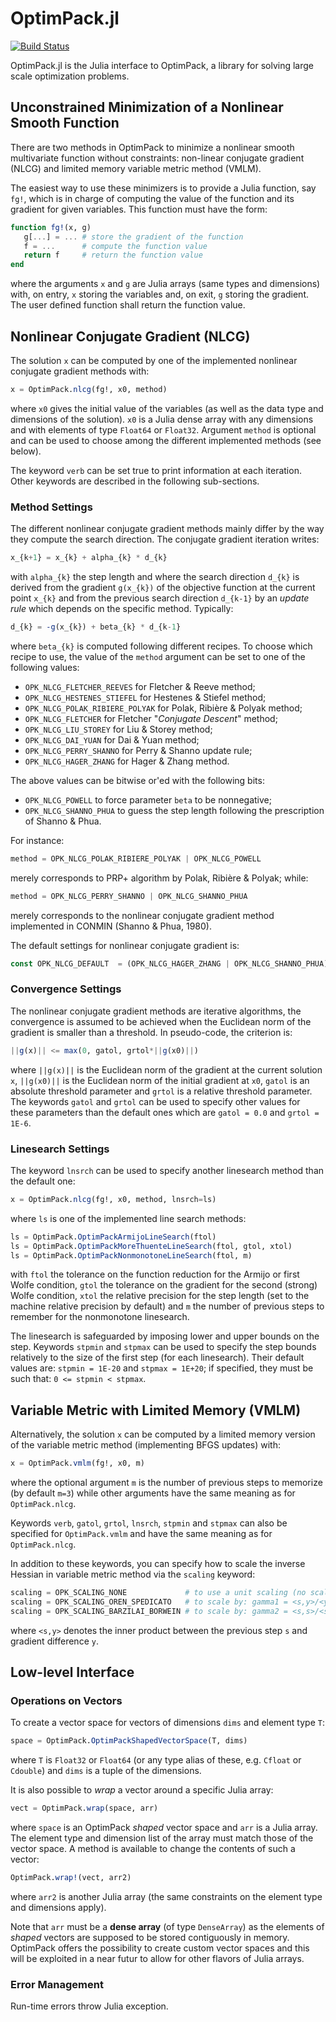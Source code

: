# OptimPack.jl

[![Build Status](https://travis-ci.org/emmt/OptimPack.jl.svg?branch=master)](https://travis-ci.org/emmt/OptimPack.jl)

OptimPack.jl is the Julia interface to OptimPack, a library for
solving large scale optimization problems.


## Unconstrained Minimization of a Nonlinear Smooth Function

There are two methods in OptimPack to minimize a nonlinear smooth
multivariate function without constraints: non-linear conjugate gradient
(NLCG) and limited memory variable metric method (VMLM).

The easiest way to use these minimizers is to provide a Julia function, say
`fg!`, which is in charge of computing the value of the function and its
gradient for given variables.  This function must have the form:
```julia
function fg!(x, g)
   g[...] = ... # store the gradient of the function
   f = ...      # compute the function value
   return f     # return the function value
end
```
where the arguments `x` and `g` are Julia arrays (same types and
dimensions) with, on entry, `x` storing the variables and, on exit, `g`
storing the gradient.  The user defined function shall return the function
value.


## Nonlinear Conjugate Gradient (NLCG)

The solution `x` can be computed by one of the implemented nonlinear
conjugate gradient methods with:
```julia
x = OptimPack.nlcg(fg!, x0, method)
```
where `x0` gives the initial value of the variables (as well as the data
type and dimensions of the solution).  `x0` is a Julia dense array with any
dimensions and with elements of type `Float64` or `Float32`.  Argument
`method` is optional and can be used to choose among the different implemented
methods (see below).

The keyword `verb` can be set true to print information at each iteration.
Other keywords are described in the following sub-sections.


### Method Settings

The different nonlinear conjugate gradient methods mainly differ by the way
they compute the search direction.  The conjugate gradient iteration
writes:
```julia
x_{k+1} = x_{k} + alpha_{k} * d_{k}
```
with `alpha_{k}` the step length and where the search direction `d_{k}` is
derived from the gradient `g(x_{k})` of the objective function at the
current point `x_{k}` and from the previous search direction `d_{k-1}` by
an *update rule* which depends on the specific method.  Typically:
```julia
d_{k} = -g(x_{k}) + beta_{k} * d_{k-1}
```
where `beta_{k}` is computed following different recipes.  To choose which
recipe to use, the value of the `method` argument can be set to one of the
following values:

- `OPK_NLCG_FLETCHER_REEVES` for Fletcher & Reeve method;
- `OPK_NLCG_HESTENES_STIEFEL` for Hestenes & Stiefel method;
- `OPK_NLCG_POLAK_RIBIERE_POLYAK` for Polak, Ribière & Polyak method;
- `OPK_NLCG_FLETCHER` for Fletcher "*Conjugate Descent*" method;
- `OPK_NLCG_LIU_STOREY` for Liu & Storey method;
- `OPK_NLCG_DAI_YUAN` for Dai & Yuan method;
- `OPK_NLCG_PERRY_SHANNO` for Perry & Shanno update rule;
- `OPK_NLCG_HAGER_ZHANG` for Hager & Zhang method.

The above values can be bitwise or'ed with the following bits:

- `OPK_NLCG_POWELL` to force parameter `beta` to be nonnegative;
- `OPK_NLCG_SHANNO_PHUA` to guess the step length following the
  prescription of Shanno & Phua.

For instance:
```julia
method = OPK_NLCG_POLAK_RIBIERE_POLYAK | OPK_NLCG_POWELL
```
merely corresponds to PRP+ algorithm by Polak, Ribière & Polyak; while:
```julia
method = OPK_NLCG_PERRY_SHANNO | OPK_NLCG_SHANNO_PHUA
```
merely corresponds to the nonlinear conjugate gradient method implemented
in CONMIN (Shanno & Phua, 1980).

The default settings for nonlinear conjugate gradient is:
```julia
const OPK_NLCG_DEFAULT  = (OPK_NLCG_HAGER_ZHANG | OPK_NLCG_SHANNO_PHUA)
```


### Convergence Settings

The nonlinear conjugate gradient methods are iterative algorithms, the
convergence is assumed to be achieved when the Euclidean norm of the
gradient is smaller than a threshold.  In pseudo-code, the criterion is:
```julia
||g(x)|| <= max(0, gatol, grtol*||g(x0)||)
```
where `||g(x)||` is the Euclidean norm of the gradient at the current
solution `x`, `||g(x0)||` is the Euclidean norm of the initial gradient at
`x0`, `gatol` is an absolute threshold parameter and `grtol` is a relative
threshold parameter.  The keywords `gatol` and `grtol` can be used to
specify other values for these parameters than the default ones which are
`gatol = 0.0` and `grtol = 1E-6`.


### Linesearch Settings

The keyword `lnsrch` can be used to specify another linesearch method than
the default one:
```julia
x = OptimPack.nlcg(fg!, x0, method, lnsrch=ls)
```
where `ls` is one of the implemented line search methods:
```julia
ls = OptimPack.OptimPackArmijoLineSearch(ftol)
ls = OptimPack.OptimPackMoreThuenteLineSearch(ftol, gtol, xtol)
ls = OptimPack.OptimPackNonmonotoneLineSearch(ftol, m)
```
with `ftol` the tolerance on the function reduction for the Armijo or first
Wolfe condition, `gtol` the tolerance on the gradient for the second
(strong) Wolfe condition, `xtol` the relative precision for the step length
(set to the machine relative precision by default) and `m` the number of
previous steps to remember for the nonmonotone linesearch.

The linesearch is safeguarded by imposing lower and upper bounds on the
step.  Keywords `stpmin` and `stpmax` can be used to specify the step
bounds relatively to the size of the first step (for each linesearch).
Their default values are: `stpmin = 1E-20` and `stpmax = 1E+20`; if
specified, they must be such that: `0 <= stpmin < stpmax`.


## Variable Metric with Limited Memory (VMLM)

Alternatively, the solution `x` can be computed by a limited memory version
of the variable metric method (implementing BFGS updates) with:
```julia
x = OptimPack.vmlm(fg!, x0, m)
```
where the optional argument `m` is the number of previous steps to memorize
(by default `m=3`) while other arguments have the same meaning as for
`OptimPack.nlcg`.

Keywords `verb`, `gatol`, `grtol`, `lnsrch`, `stpmin` and `stpmax` can also
be specified for `OptimPack.vmlm` and have the same meaning as for
`OptimPack.nlcg`.

In addition to these keywords, you can specify how to scale the inverse
Hessian in variable metric method via the `scaling` keyword:
```julia
scaling = OPK_SCALING_NONE             # to use a unit scaling (no scaling)
scaling = OPK_SCALING_OREN_SPEDICATO   # to scale by: gamma1 = <s,y>/<y,y>
scaling = OPK_SCALING_BARZILAI_BORWEIN # to scale by: gamma2 = <s,s>/<s,y>
```
where `<s,y>` denotes the inner product between the previous step `s` and
gradient difference `y`.


## Low-level Interface

### Operations on Vectors

To create a vector space for vectors of dimensions `dims` and element type
`T`:
```julia
space = OptimPack.OptimPackShapedVectorSpace(T, dims)
```
where `T` is `Float32` or `Float64` (or any type alias of these,
e.g. `Cfloat` or `Cdouble`) and `dims` is a tuple of the dimensions.

It is also possible to *wrap* a vector around a specific Julia array:
```julia
vect = OptimPack.wrap(space, arr)
```
where `space` is an OptimPack *shaped* vector space and `arr` is a Julia
array.  The element type and dimension list of the array must match those
of the vector space.  A method is available to change the contents of such
a vector:
```julia
OptimPack.wrap!(vect, arr2)
```
where `arr2` is another Julia array (the same constraints on the element
type and dimensions apply).

Note that `arr` must be a **dense array** (of type `DenseArray`) as the
elements of *shaped* vectors are supposed to be stored contiguously in
memory.  OptimPack offers the possibility to create custom vector spaces
and this will be exploited in a near futur to allow for other flavors of
Julia arrays.


### Error Management

Run-time errors throw Julia exception.

